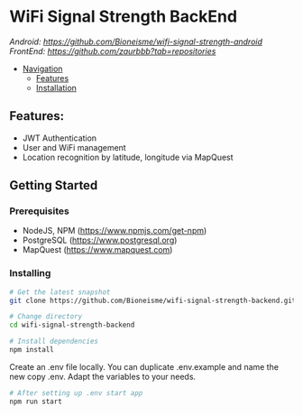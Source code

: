 # WiFi Signal Strength BackEnd

*Android: https://github.com/Bioneisme/wifi-signal-strength-android*
*FrontEnd: https://github.com/zaurbbb?tab=repositories*

- [Navigation](#navigation)
    - [Features](#features)
    - [Installation](#prerequisites)

## Features:
* JWT Authentication
* User and WiFi management
* Location recognition by latitude, longitude via MapQuest


## Getting Started
### Prerequisites
* NodeJS, NPM (https://www.npmjs.com/get-npm)
* PostgreSQL (https://www.postgresql.org)
* MapQuest (https://www.mapquest.com)

### Installing
```bash
# Get the latest snapshot
git clone https://github.com/Bioneisme/wifi-signal-strength-backend.git
```
``` bash
# Change directory
cd wifi-signal-strength-backend
```
``` bash
# Install dependencies
npm install
```
Create an .env file locally. You can duplicate .env.example and name the new copy .env. Adapt the variables to your needs.
``` bash
# After setting up .env start app
npm run start
```
